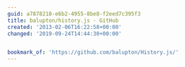 ```yaml
---
guid: a7878218-e6b2-4955-8be8-f2eed7c395f3
title: balupton/history.js · GitHub
created: '2013-02-06T16:22:58+00:00'
changed: '2019-09-24T14:44:30+00:00'


bookmark_of: 'https://github.com/balupton/History.js/'
---
```




